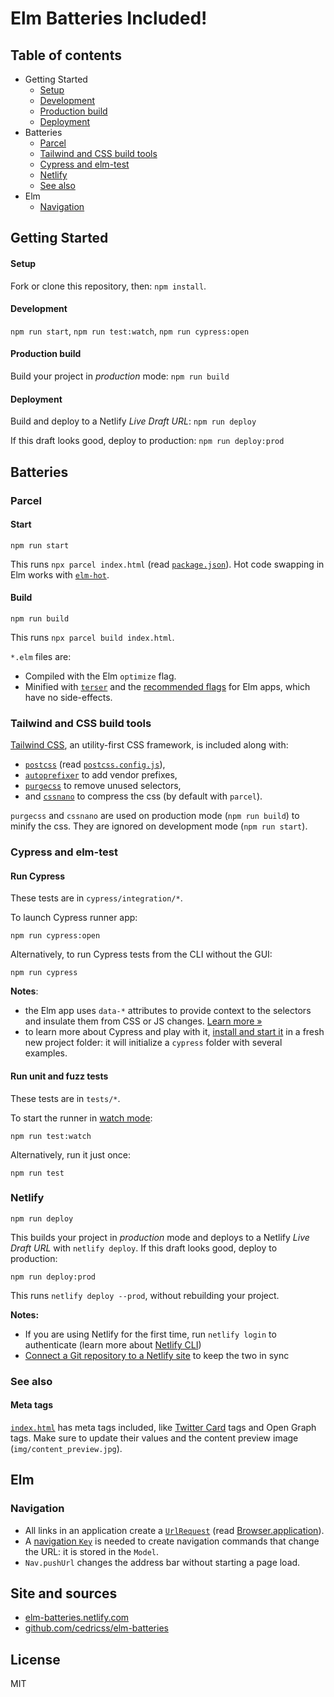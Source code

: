 # Elm Batteries Included!

## Table of contents

- Getting Started
  - [Setup](#setup)
  - [Development](#development)
  - [Production build](#production-build)
  - [Deployment](#deployment)
- Batteries
  - [Parcel](#parcel)
  - [Tailwind and CSS build tools](#tailwind-and-css-build-tools)
  - [Cypress and elm-test](#cypress-and-elm-test)
  - [Netlify](#netlify)
  - [See also](#see-also)
- Elm
  - [Navigation](#navigation)

## Getting Started

#### Setup

Fork or clone this repository, then: `npm install`.

#### Development

`npm run start`, `npm run test:watch`, `npm run cypress:open`

#### Production build

Build your project in _production_ mode: `npm run build`

#### Deployment

Build and deploy to a Netlify _Live Draft URL_: `npm run deploy`

If this draft looks good, deploy to production: `npm run deploy:prod`

## Batteries

### Parcel

#### Start

```
npm run start
```

This runs `npx parcel index.html` (read [`package.json`](package.json)). Hot code swapping in Elm works with [`elm-hot`](https://github.com/klazuka/elm-hot).

#### Build

```
npm run build
```

This runs `npx parcel build index.html`.

`*.elm` files are:

- Compiled with the Elm `optimize` flag.
- Minified with [`terser`](https://github.com/terser-js/terser) and the [recommended flags](https://elm-lang.org/0.19.0/optimize) for Elm apps, which have no side-effects.

### Tailwind and CSS build tools

[Tailwind CSS](https://tailwindcss.com/), an utility-first CSS framework, is included along with:

- [`postcss`](https://postcss.org/) (read [`postcss.config.js`](postcss.config.js)),
- [`autoprefixer`](https://github.com/postcss/autoprefixer) to add vendor prefixes,
- [`purgecss`](https://github.com/FullHuman/purgecss) to remove unused selectors,
- and [`cssnano`](https://cssnano.co/) to compress the css (by default with `parcel`).

`purgecss` and `cssnano` are used on production mode (`npm run build`) to minify the css. They are ignored on development mode (`npm run start`).

### Cypress and elm-test

#### Run Cypress

These tests are in `cypress/integration/*`.

To launch Cypress runner app:

```
npm run cypress:open
```

Alternatively, to run Cypress tests from the CLI without the GUI:

```
npm run cypress
```

**Notes**:

- the Elm app uses `data-*` attributes to provide context to the selectors and insulate them from CSS or JS changes. [Learn more »](https://docs.cypress.io/guides/references/best-practices.html#Selecting-Elements)
- to learn more about Cypress and play with it, [install and start it](https://docs.cypress.io/guides/getting-started/installing-cypress.html#Installing) in a fresh new project folder: it will initialize a `cypress` folder with several examples.

#### Run unit and fuzz tests

These tests are in `tests/*`.

To start the runner in [watch mode](https://github.com/rtfeldman/node-test-runner#--watch):

```
npm run test:watch
```

Alternatively, run it just once:

```
npm run test
```

### Netlify

```
npm run deploy
```

This builds your project in _production_ mode and deploys to a Netlify _Live Draft URL_ with `netlify deploy`.
If this draft looks good, deploy to production:

```
npm run deploy:prod
```

This runs `netlify deploy --prod`, without rebuilding your project.

**Notes:**

- If you are using Netlify for the first time, run `netlify login` to authenticate (learn more about [Netlify CLI](https://www.netlify.com/docs/cli/))
- [Connect a Git repository to a Netlify site](https://www.netlify.com/docs/continuous-deployment/) to keep the two in sync

### See also

#### Meta tags

[`index.html`](index.html) has meta tags included, like [Twitter Card](https://developer.twitter.com/en/docs/tweets/optimize-with-cards/guides/getting-started.html) tags and Open Graph tags. Make sure to update their values and the content preview image (`img/content_preview.jpg`).

## Elm

### Navigation

- All links in an application create a [`UrlRequest`](https://package.elm-lang.org/packages/elm/browser/latest/Browser#UrlRequest) (read [Browser.application](https://package.elm-lang.org/packages/elm/browser/latest/Browser#application)).
- A [navigation `Key`](https://package.elm-lang.org/packages/elm/browser/latest/Browser-Navigation#Key) is needed to create navigation commands that change the URL: it is stored in the `Model`.
- `Nav.pushUrl` changes the address bar without starting a page load.

## Site and sources

- [elm-batteries.netlify.com](http://elm-batteries.netlify.com)
- [github.com/cedricss/elm-batteries](https://github.com/cedricss/elm-batteries)

## License

MIT

